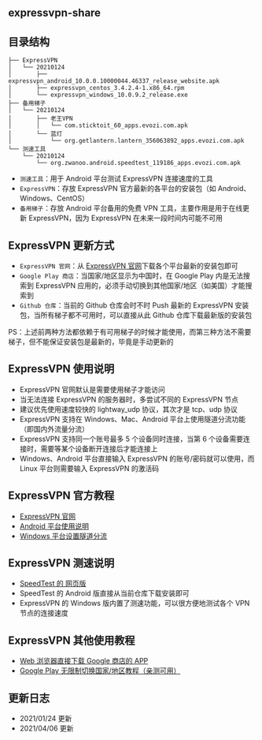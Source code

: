 ## expressvpn-share

## 目录结构

```
├── ExpressVPN
│   └── 20210124
│       ├── expressvpn_android_10.0.0.10000044.46337_release_website.apk
│       ├── expressvpn_centos_3.4.2.4-1.x86_64.rpm
│       └── expressvpn_windows_10.0.9.2_release.exe
├── 备用梯子
│   └── 20210124
│       ├── 老王VPN
│       │   └── com.sticktoit_60_apps.evozi.com.apk
│       └── 蓝灯
│           └── org.getlantern.lantern_356063892_apps.evozi.com.apk
└── 测速工具
    └── 20210124
        └── org.zwanoo.android.speedtest_119186_apps.evozi.com.apk
```

- `测速工具`：用于 Android 平台测试 ExpressVPN 连接速度的工具
- `ExpressVPN`：存放 ExpressVPN 官方最新的各平台的安装包（如 Android、Windows、CentOS）
- `备用梯子`：存放 Android 平台备用的免费 VPN 工具，主要作用是用于在线更新 ExpressVPN，因为 ExpressVPN 在未来一段时间内可能不可用

## ExpressVPN 更新方式

- `ExpressVPN 官网`：从 [ExpressVPN 官网](https://www.expressvpn.com/)下载各个平台最新的安装包即可
- `Google Play 商店`：当国家/地区显示为中国时，在 Google Play 内是无法搜索到 ExpressVPN 应用的，必须手动切换到其他国家/地区（如美国）才能搜索到
- `Github 仓库`：当前的 Github 仓库会时不时 Push 最新的 ExpressVPN 安装包，当所有梯子都不可用时，可以直接从此 Github 仓库下载最新版的安装包

PS：上述前两种方法都依赖于有可用梯子的时候才能使用，而第三种方法不需要梯子，但不能保证安装包是最新的，毕竟是手动更新的

## ExpressVPN 使用说明

- ExpressVPN 官网默认是需要使用梯子才能访问
- 当无法连接 ExpressVPN 的服务器时，多尝试不同的 ExpressVPN 节点
- 建议优先使用速度较快的 lightway_udp 协议，其次才是 tcp、udp 协议
- ExpressVPN 支持在 Windows、Mac、Android 平台上使用隧道分流功能（即国内外流量分流）
- ExpressVPN 支持同一个账号最多 5 个设备同时连接，当第 6 个设备需要连接时，需要等某个设备断开连接后才能连接上
- Windows、Android 平台直接输入 ExpressVPN 的账号/密码就可以使用，而 Linux 平台则需要输入 ExpressVPN 的激活码

## ExpressVPN 官方教程

- [ExpressVPN 官网](https://www.expressvpn.com)
- [Android 平台使用说明](https://www.expressvpn.com/vpn-software/vpn-android)
- [Windows 平台设置隧道分流](https://www.expressvpn.com/support/troubleshooting/split-tunneling-desktop/#how-to-use-vpn-split-tunneling-windows)

## ExpressVPN 测速说明

- [SpeedTest 的 网页版](https://www.speedtest.net/)
- SpeedTest 的 Android 版直接从当前仓库下载安装即可
- ExpressVPN 的 Windows 版内置了测速功能，可以很方便地测试各个 VPN 节点的连接速度

## ExpressVPN 其他使用教程

- [Web 浏览器直接下载 Google 商店的 APP](https://link.zhihu.com/?target=https%3A//apps.evozi.com/apk-downloader/)
- [Google Play 无限制切换国家/地区教程（亲测可用）](https://blog.ichr.me/post/bypass-google-play-region-restrictions/)

## 更新日志

- 2021/01/24 更新
- 2021/04/06 更新
